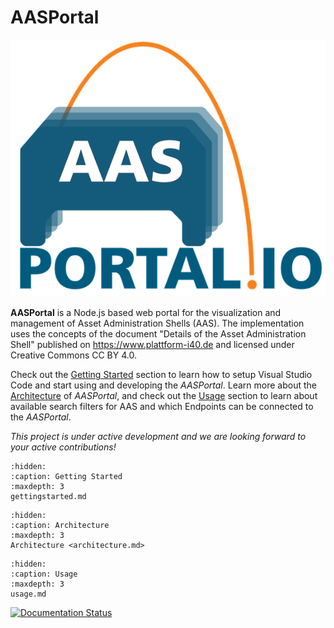 # AASPortal
![AASPortal Logo <](./images/AASPortal_mid.png "AASPortal Logo")

**AASPortal** is a Node.js based web portal for the visualization and management of Asset Administration Shells (AAS). The implementation uses the concepts of the document "Details of the Asset Administration Shell" published on https://www.plattform-i40.de and licensed under Creative Commons CC BY 4.0. 

Check out the [Getting Started](gettingstarted.md) section to learn how to setup Visual Studio Code and start using and developing the *AASPortal*. Learn more about the [Architecture](architecture.md) of *AASPortal*, and check out the [Usage](usage.md) section to learn about available search filters for AAS and which Endpoints can be connected to the *AASPortal*.

*This project is under active development and we are looking forward to your active contributions!*

```{toctree} 
:hidden:
:caption: Getting Started
:maxdepth: 3
gettingstarted.md
```

```{toctree} 
:hidden:
:caption: Architecture
:maxdepth: 3
Architecture <architecture.md>
```

```{toctree} 
:hidden:
:caption: Usage
:maxdepth: 3
usage.md
```
[![Documentation Status](https://readthedocs.org/projects/fpethig-rtd-tutorial/badge/?version=latest "Documentation Status")](https://fpethig-rtd-tutorial.readthedocs.io/en/latest/?badge=latest)
